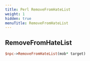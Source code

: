 ```yaml
---
title: Perl RemoveFromHateList
weight: 1
hidden: true
menuTitle: RemoveFromHateList
---
```

## RemoveFromHateList
```perl
$npc->RemoveFromHateList(mob* target)
```